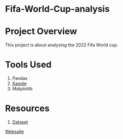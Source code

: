 # Fifa-World-Cup-analysis

# Project Overview

This project is about analysing the 2022 Fifa World cup.

# Tools Used

1. Pandas
2. [Kaggle](https://www.kaggle.com/)
3. Matplotlib

# Resources

1. [Dataset](https://www.kaggle.com/datasets/die9origephit/fifa-world-cup-2022-complete-dataset)


[Websaite](https://fifa-world-cup-analysis-hxhtydo2y8ihj3qept4poy.streamlit.app/)
